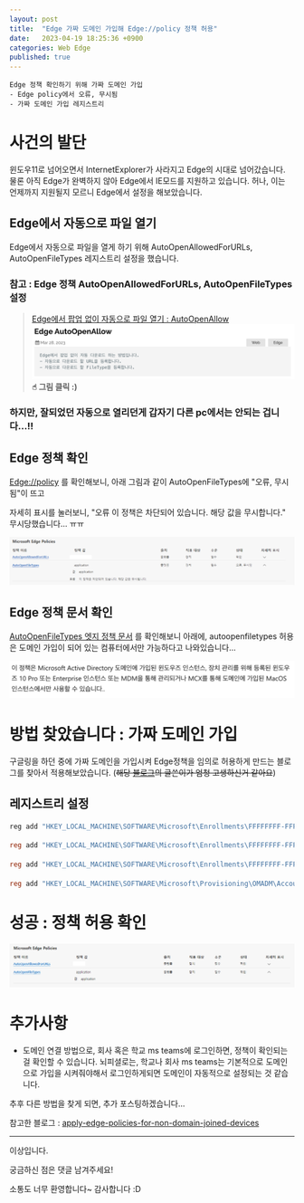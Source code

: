 ```yaml
---
layout: post
title:  "Edge 가짜 도메인 가입해 Edge://policy 정책 허용"
date:   2023-04-19 18:25:36 +0900
categories: Web Edge
published: true
---
```

```
Edge 정책 확인하기 위해 가짜 도메인 가입
- Edge policy에서 오류, 무시됨
- 가짜 도메인 가입 레지스트리
```

# 사건의 발단
윈도우11로 넘어오면서 InternetExplorer가 사라지고 Edge의 시대로 넘어갔습니다. 물론 아직 Edge가 완벽하지 않아 Edge에서 IE모드를 지원하고 있습니다. 허나, 이는 언제까지 지원될지 모르니 Edge에서 설정을 해보았습니다.

## Edge에서 자동으로 파일 열기
Edge에서 자동으로 파일을 열게 하기 위해 AutoOpenAllowedForURLs, AutoOpenFileTypes 레지스트리 설정을 했습니다.

### 참고 : Edge 정책 AutoOpenAllowedForURLs, AutoOpenFileTypes 설정
> [Edge에서 팝업 없이 자동으로 파일 열기 : AutoOpenAllow](https://jbro321.github.io/web/edge/2023/03/28/Edge-AutoOpenAllow.html)
> [![Edge_fake_mdm1.png](/assets/img/Web/Edge/Edge_fake_mdm/Edge_fake_mdm1.png)](https://jbro321.github.io/web/edge/2023/03/28/Edge-AutoOpenAllow.html) **☝︎ 그림 클릭 :)**

### 하지만, 잘되었던 자동으로 열리던게 갑자기 다른 pc에서는 안되는 겁니다...!!

## Edge 정책 확인
[Edge://policy](Edge://policy) 를 확인해보니,
아래 그림과 같이 AutoOpenFileTypes에 "오류, 무시됨"이 뜨고

자세히 표시를 눌러보니, "오류 이 정책은 차단되어 있습니다. 해당 값을 무시합니다."
무시당했습니다... ㅠㅠ

![Edge_fake_mdm2](/assets/img/Web/Edge/Edge_fake_mdm/Edge_fake_mdm2.png)

## Edge 정책 문서 확인
[AutoOpenFileTypes 엣지 정책 문서](https://learn.microsoft.com/ko-kr/DeployEdge/microsoft-edge-policies#autoopenfiletypes) 를 확인해보니 아래에, autoopenfiletypes 허용은 도메인 가입이 되어 있는 컴퓨터에서만 가능하다고 나와있습니다...

![Edge_fake_mdm3](/assets/img/Web/Edge/Edge_fake_mdm/Edge_fake_mdm3.png)

# 방법 찾았습니다 : 가짜 도메인 가입
구글링을 하던 중에 가짜 도메인을 가입시켜 Edge정책을 임의로 허용하게 만드는 블로그를 찾아서 적용해보았습니다. (~~해당 [블로그]((https://hitco.at/blog/apply-edge-policies-for-non-domain-joined-devices/))의 글쓴이가 엄청 고생하신거 같아요~~)

## 레지스트리 설정
```powershell
reg add "HKEY_LOCAL_MACHINE\SOFTWARE\Microsoft\Enrollments\FFFFFFFF-FFFF-FFFF-FFFF-FFFFFFFFFFFF" /v EnrollmentState /t REG_DWORD /d 0x00000001

reg add "HKEY_LOCAL_MACHINE\SOFTWARE\Microsoft\Enrollments\FFFFFFFF-FFFF-FFFF-FFFF-FFFFFFFFFFFF" /v EnrollmentType /t REG_DWORD /d 0x00000000

reg add "HKEY_LOCAL_MACHINE\SOFTWARE\Microsoft\Enrollments\FFFFFFFF-FFFF-FFFF-FFFF-FFFFFFFFFFFF" /v IsFederated /t REG_DWORD /d 0x00000000

reg add "HKEY_LOCAL_MACHINE\SOFTWARE\Microsoft\Provisioning\OMADM\Accounts\FFFFFFFF-FFFF-FFFF-FFFF-FFFFFFFFFFFF"
```

# 성공 : 정책 허용 확인

![Edge_fake_mdm4](/assets/img/Web/Edge/Edge_fake_mdm/Edge_fake_mdm4.png)

# 추가사항
- 도메인 연결 방법으로, 회사 혹은 학교 ms teams에 로그인하면, 정책이 확인되는걸 확인할 수 있습니다. 뇌피셜로는, 학교나 회사 ms teams는 기본적으로 도메인으로 가입을 시켜줘야해서 로그인하게되면 도메인이 자동적으로 설정되는 것 같습니다.

추후 다른 방법을 찾게 되면, 추가 포스팅하겠습니다...

참고한 블로그 : [apply-edge-policies-for-non-domain-joined-devices](https://hitco.at/blog/apply-edge-policies-for-non-domain-joined-devices/)

---

이상입니다.

궁금하신 점은 댓글 남겨주세요!

소통도 너무 환영합니다~ 감사합니다 :D